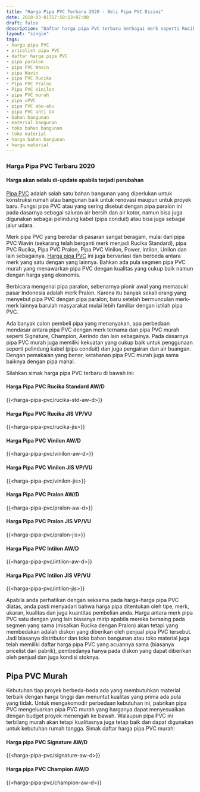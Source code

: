 ```yaml
---
title: "Harga Pipa PVC Terbaru 2020 - Beli Pipa PVC Disini"
date: 2018-03-01T17:50:13+07:00
draft: false
description: "Daftar harga pipa PVC terbaru berbagai merk seperti Rucika, Pralon, Vinilon, Intilon, dan lain-lain. Diupdate secara rutin untuk kebutuhan proyek anda"
layout: "single"
tags:
- harga pipa PVC
- pricelist pipa PVC
- daftar harga pipa PVC
- pipa paralon
- pipa PVC Wavin
- pipa Wavin
- pipa PVC Rucika
- Pipa PVC Pralon
- Pipa PVC Vinilon
- pipa PVC murah
- pipa uPVC
- pipa PVC abu-abu
- pipa PVC anti UV
- bahan bangunan
- material bangunan
- toko bahan bangunan
- toko material
- harga bahan bangunan
- harga material
---
```


### Harga Pipa PVC Terbaru 2020
#### Harga akan selalu di-update apabila terjadi perubahan

[Pipa PVC](https://pipapvc.co.id) adalah salah satu bahan bangunan yang diperlukan untuk konstruksi rumah atau bangunan baik untuk renovasi maupun untuk proyek baru. Fungsi pipa PVC atau yang sering disebut dengan pipa paralon ini pada dasarnya sebagai saluran air bersih dan air kotor, namun bisa juga digunakan sebagai pelindung kabel (pipa conduit) atau bisa juga sebagai jalur udara. 

Merk pipa PVC yang beredar di pasaran sangat beragam, mulai dari pipa PVC Wavin (sekarang telah berganti merk menjadi Rucika Standard), pipa PVC Rucika, Pipa PVC Pralon, Pipa PVC Vinilon, Power, Intilon, Unilon dan lain sebagainya. [Harga pipa PVC](https://pipapvc.co.id/harga-pipa-pvc) ini juga bervariasi dan berbeda antara merk yang satu dengan yang lainnya. Bahkan ada pula segmen pipa PVC murah yang menawarkan pipa PVC dengan kualitas yang cukup baik namun dengan harga yang ekonomis. 

Berbicara mengenai pipa paralon, sebenarnya pionir awal yang memasuki pasar Indonesia adalah merk Pralon. Karena itu banyak sekali orang yang menyebut pipa PVC dengan pipa paralon, baru setelah bermunculan merk-merk lainnya barulah masyarakat mulai lebih familiar dengan istilah pipa PVC.

Ada banyak calon pembeli pipa yang menanyakan, apa perbedaan mendasar antara pipa PVC dengan merk ternama dan pipa PVC murah seperti Signature, Champion, Aerindo dan lain sebagainya. Pada dasarnya pipa PVC murah juga memiliki kekuatan yang cukup baik untuk penggunaan seperti pelindung kabel (pipa conduit) dan juga pengairan dan air buangan. Dengan pemakaian yang benar, ketahanan pipa PVC murah juga sama baiknya dengan pipa mahal.

Silahkan simak harga pipa PVC terbaru di bawah ini:

#### Harga Pipa PVC Rucika Standard AW/D

{{<harga-pipa-pvc/rucika-std-aw-d>}}

#### Harga Pipa PVC Rucika JIS VP/VU

{{<harga-pipa-pvc/rucika-jis>}}

#### Harga Pipa PVC Vinilon AW/D

{{<harga-pipa-pvc/vinilon-aw-d>}}

#### Harga Pipa PVC Vinilon JIS VP/VU

{{<harga-pipa-pvc/vinilon-jis>}}

#### Harga Pipa PVC Pralon AW/D

{{<harga-pipa-pvc/pralon-aw-d>}}

#### Harga Pipa PVC Pralon JIS VP/VU

{{<harga-pipa-pvc/pralon-jis>}}

#### Harga Pipa PVC Intilon AW/D

{{<harga-pipa-pvc/intilon-aw-d>}}

#### Harga Pipa PVC Intilon JIS VP/VU

{{<harga-pipa-pvc/intilon-jis>}}

Apabila anda perhatikan dengan seksama pada harga-harga pipa PVC diatas, anda pasti menyadari bahwa harga pipa ditentukan oleh tipe, merk, ukuran, kualitas dan juga kuantitas pembelian anda. Harga antara merk pipa PVC satu dengan yang lain biasanya mirip apabila mereka bersaing pada segmen yang sama (misalkan Rucika dengan Pralon) akan tetapi yang membedakan adalah diskon yang diberikan oleh penjual pipa PVC tersebut. Jadi biasanya distributor dan toko bahan bangunan atau toko material juga telah memiliki daftar harga pipa PVC yang acuannya sama (biasanya pricelist dari pabrik), pembedanya hanya pada diskon yang dapat diberikan oleh penjual dan juga kondisi stoknya.

## Pipa PVC Murah

Kebutuhan tiap proyek berbeda-beda ada yang membutuhkan material terbaik dengan harga tinggi dan menuntut kualitas yang prima ada pula yang tidak. Untuk mengakomodir perbedaan kebutuhan ini, pabrikan pipa PVC mengeluarkan pipa PVC murah yang harganya dapat menyesuaikan dengan budget proyek menengah ke bawah. Walaupun pipa PVC ini terbilang murah akan tetapi kualitasnya juga tetap baik dan dapat digunakan untuk kebutuhan rumah tangga. Simak daftar harga pipa PVC murah:

#### Harga pipa PVC Signature AW/D

{{<harga-pipa-pvc/signature-aw-d>}}

#### Harga pipa PVC Champion AW/D

{{<harga-pipa-pvc/champion-aw-d>}}